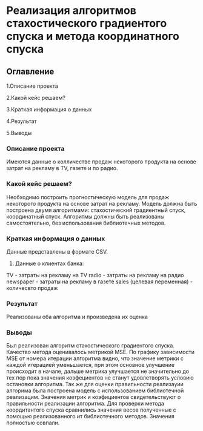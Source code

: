 # Реализация алгоритмов стахостического градиентого спуска и метода координатного спуска
## Оглавление

1.Описание проекта

2.Какой кейс решаем?

3.Краткая информация о данных

4.Результат

5.Выводы


### Описание проекта

Имеются данные о колличестве продаж некоторого продукта на основе затрат на рекламу в TV, газете и по радио.


### Какой кейс решаем?

Необходимо построить прогностическую модель для продаж некоторого продукта на основе затрат на рекламу. Модель должна быть построена двумя алгоритмами: стахостический градиентный спуск, координатный спуск. Алгоритмы должны быть реализованы самостоятельно, без использования библиотечных методов.

### Краткая информация о данных

Данные представлены в формате CSV.  

1. Данные о клиентах банка:

TV - затраты на рекламу на TV
radio - затраты на рекламу на радио
newspaper - затраты на рекламу в газете
sales (целевая переменная) - количесвто продаж

### Результат

Реализованы оба алгоритма и произведена их оценка

### Выводы

Был реализован алгоритм стахостического градиентого спуска. Качество метода оценивалось метрикой MSE. По графику зависимости MSE от номера итерации алгоритма видно, что значение метрики с каждой итерацией уменьшается, при этом основное улучшение происходит в начале, дальше метрика улучшается не значительно до тех пор пока значения коэфециентов не станут удовлетворять условию остановки алгоритма. Так же для оценки правильности реализауии алгорима была построена модель с использованием библиотечной реализацим. Значения метрик и коэфициентов свидетельствуют о правильности реализации алгоритма.
Для проверки метода коордитантого спуска сравнились значения весов полученные с помощью реализованного ит библиотечного методов. Значения полностью совпали. 